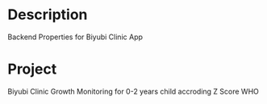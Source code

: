 # Description
Backend Properties for Biyubi Clinic App

# Project 
Biyubi Clinic Growth Monitoring for 0-2 years child accroding Z Score WHO
